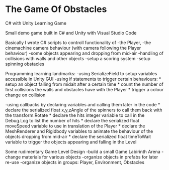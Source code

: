 # The Game Of Obstacles
C# with Unity Learning Game

Small demo game built in C# and Unity with Visual Studio Code

Basically I wrote C# scripts to controll functionality of 
-the Player, 
-the cinemachine camera behaviour (with camera following the Player behaviour)
-some objects appearing and dropping from mid-air
-handling of collisions with walls and other objects
-setup a scoring system
-setup spinning obstacles

Programming learning landmarks:
-using SerializeField to setup variables accessible in Unity GUI
-using if statements to trigger certain behaviours: 
          * setup an object falling from midait after a certain time
          * count the number of first collisions the walls and obstacles have with the Player
          * trigger a colour change on collision
          
-using callbacks by declaring variables and calling them later in the code
          * declare the serialized float x,y,zAngle of the spinners to call them back with the transform.Rotate
          * declare the hits integer variable to call in the Debug.Log to list the number of hits
          * declare the serialized float moveSpeed variable to use in translation of the Player
          * declare the  MeshRenderer and Rigidbody variables to animate the behaviour of the objects dropping from mid-air
          * declare the serialized float timeToWait variable to trigger the objects appearing and falling in the Level

Some rudimentary Game Level Design
-build a small Game Labirinth Arena
-change materials for various objects
-organize objects in prefabs for later re-use
-organize objects in groups: Player, Environment, Obstacles
